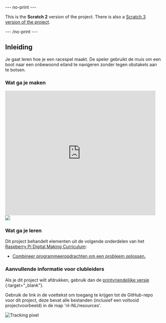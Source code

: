 --- no-print ---

This is the **Scratch 2** version of the project. There is also a [Scratch 3 version of the project](https://projects.raspberrypi.org/nl-NL/projects/boat-race).

--- /no-print ---

## Inleiding

Je gaat leren hoe je een racespel maakt. De speler gebruikt de muis om een ​​boot naar een onbewoond eiland te navigeren zonder tegen obstakels aan te botsen.

### Wat ga je maken

<div class="scratch-preview">
  <iframe allowtransparency="true" width="485" height="402" src="https://scratch.mit.edu/projects/embed/228569819/?autostart=false" frameborder="0"></iframe>
  <img src="images/boat-final.png">
</div>

### Wat ga je leren

Dit project behandelt elementen uit de volgende onderdelen van het [Raspberry Pi Digital Making Curriculum](http://rpf.io/curriculum):

+ [Combineer programmeeropdrachten om een probleem oplossen.](https://www.raspberrypi.org/curriculum/programming/builder)

### Aanvullende informatie voor clubleiders

Als je dit project wilt afdrukken, gebruik dan de [ printvriendelijke versie ](https://projects.raspberrypi.org/nl-NL/projects/boat-race-scratch2/print){:target="_blank"}.

Gebruik de link in de voettekst om toegang te krijgen tot de GitHub-repo voor dit project, deze bevat alle bestanden (inclusief een voltooid projectvoorbeeld) in de map 'nl-NL/resources'.

![Tracking pixel](https://code.org/api/hour/begin_codeclub_boatrace.png)
